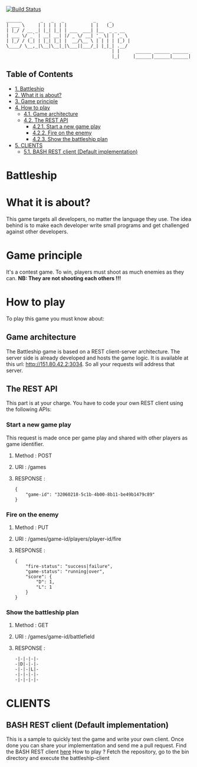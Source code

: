 [![Build Status](http://151.80.42.2:9990/buildStatus/icon?job=Battleship)](http://151.80.42.2:9990/job/Battleship/)  
    
    ______       _   _   _           _     _
    | ___ \     | | | | | |         | |   (_)
    | |_/ / __ _| |_| |_| | ___  ___| |__  _ _ __
    | ___ \/ _` | __| __| |/ _ \/ __| '_ \| | '_ \
    | |_/ / (_| | |_| |_| |  __/\__ \ | | | | |_) |
    \____/ \__,_|\__|\__|_|\___||___/_| |_|_| .__/
                                            | |      ______ ______ ______
                                            |_|     |______|______|______|

<div id="table-of-contents">
<h2>Table of Contents</h2>
<div id="text-table-of-contents">
<ul>
<li><a href="#sec-1">1. Battleship</a></li>
<li><a href="#sec-2">2. What it is about?</a></li>
<li><a href="#sec-3">3. Game principle</a></li>
<li><a href="#sec-4">4. How to play</a>
<ul>
<li><a href="#sec-4-1">4.1. Game architecture</a></li>
<li><a href="#sec-4-2">4.2. The REST API</a>
<ul>
<li><a href="#sec-4-2-1">4.2.1. Start a new game play</a></li>
<li><a href="#sec-4-2-2">4.2.2. Fire on the enemy</a></li>
<li><a href="#sec-4-2-3">4.2.3. Show the battleship plan</a></li>
</ul>
</li>
</ul>
</li>
<li><a href="#sec-5">5. CLIENTS</a>
<ul>
<li><a href="#sec-5-1">5.1. BASH REST client (Default implementation)</a></li>
</ul>
</li>
</ul>
</div>
</div>

# Battleship

# What it is about?

This game targets all developers, no  matter the language they use.
The idea behind is to make each developer write small programs and get challenged against other developers.

# Game principle

It's a contest game. To win, players must shoot as much enemies as they can.
**NB: They are not shooting each others !!!**

# How to play

To play this game you must know about:

## Game architecture

The Battleship game is based on a REST client-server architecture.
The server side is already developed and hosts the game logic. It is available at this url:
<http://151.80.42.2:3034>. So all your requests will address that server.

## The REST API

This part is at your charge. You have to code your own REST client using the following APIs:

### Start a new game play

This request is made once per game play and shared with other players as game identifier.

1.  Method   : POST

2.  URI      : /games

3.  RESPONSE :

        {
            "game-id": "32060218-5c1b-4b00-8b11-be49b1479c89"
        }

### Fire on the enemy

1.  Method   : PUT

2.  URI      : /games/game-id/players/player-id/fire

3.  RESPONSE :

        {
            "fire-status": "success|failure",
            "game-status": "running|over",
            "score": {
                "D": 1,
                "L": 1
            }
        }

### Show the battleship plan

1.  Method   : GET

2.  URI      : /games/game-id/battlefield

3.  RESPONSE :

        -|-|-|-|-
        -|D|-|-|-
        -|-|-|L|-
        -|-|-|-|-
        -|-|-|-|-

# CLIENTS

## BASH REST client (Default implementation)

This is a sample to quickly test the game and write your own client. Once
done you can share your implementation and send me a pull request.
Find the BASH REST client [here](https://github.com/Dwlo/battleship/blob/master/bin/battleship-client)
How to play ? Fetch the repository, go to the bin directory and execute the battleship-client
